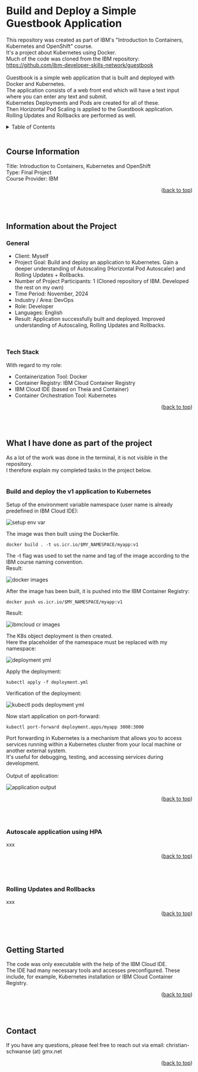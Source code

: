 <!-- Improved compatibility of back to top link: See: https://github.com/othneildrew/Best-README-Template/pull/73 -->
<a id="readme-top"></a>

# Build and Deploy a Simple Guestbook Application
This repository was created as part of IBM's "Introduction to Containers, Kubernetes and OpenShift" course.<br>
It's a project about Kubernetes using Docker.<br>
Much of the code was cloned from the IBM repository: https://github.com/ibm-developer-skills-network/guestbook<br>
<br>
Guestbook is a simple web application that is built and deployed with Docker and Kubernetes.<br>
The application consists of a web front end which will have a text input where you can enter any text and submit.<br>
Kubernetes Deployments and Pods are created for all of these.<br>
Then Horizontal Pod Scaling is applied to the Guestbook application.<br>
Rolling Updates and Rollbacks are performed as well.<br>
<!-- TABLE OF CONTENTS -->
<details>
  <summary>Table of Contents</summary>
  <ol>
    <li>
      <a href="#course-information">Course Information</a>
    </li>
    <li>
      <a href="#information-about-the-project">Information about the Project</a>
      <ul>
        <li><a href="#general">General</a></li>
        <li><a href="#tech-stack">Tech Stack</a></li>
      </ul>
    </li>
    <li>
      <a href="#what-i-have-done-as-part-of-the-project">What I have done as part of the project</a></li>
      <ul>
        <li><a href="#build-and-deploy-the-v1-application-to-kubernetes">Build and deploy the v1 application to Kubernetes</a></li>
        <li><a href="#autoscale-application-using-hpa">Autoscale application using HPA</a></li>
        <li><a href="#rolling-updates-and-rollbacks">Rolling Updates and Rollbacks</a></li>
      </ul>
    </li>
    <li><a href="#getting-started">Getting Started</a></li>
    <li><a href="#contact">Contact</a></li>
  </ol>
</details>
<br>



## Course Information
Title: Introduction to Containers, Kubernetes and OpenShift<br>
Type: Final Project<br>
Course Provider: IBM<br>
<p align="right">(<a href="#readme-top">back to top</a>)</p>
<br>
<br>



## Information about the Project
### General
- Client: Myself
- Project Goal: Build and deploy an application to Kubernetes. Gain a deeper understanding of Autoscaling (Horizontal Pod Autoscaler) and Rolling Updates + Rollbacks.
- Number of Project Participants: 1 (Cloned repository of IBM. Developed the rest on my own)
- Time Period: November, 2024
- Industry / Area: DevOps
- Role: Developer
- Languages: English
- Result: Application successfully built and deployed. Improved understanding of Autoscaling, Rolling Updates and Rollbacks.
<br>

### Tech Stack
With regard to my role:
- Containerization Tool: Docker
- Container Registry: IBM Cloud Container Registry
- IBM Cloud IDE (based on Theia and Container)
- Container Orchestration Tool: Kubernetes
<p align="right">(<a href="#readme-top">back to top</a>)</p>
<br>
<br>



## What I have done as part of the project
As a lot of the work was done in the terminal, it is not visible in the repository.<br>
I therefore explain my completed tasks in the project below.<br>
<br>

### Build and deploy the v1 application to Kubernetes
Setup of the environment variable namespace (user name is already predefined in IBM Cloud IDE):<br>

![setup env var](https://github.com/user-attachments/assets/1614d19f-eb82-478a-8e7a-6a246604ca75)

The image was then built using the Dockerfile.<br>

```
docker build . -t us.icr.io/$MY_NAMESPACE/myapp:v1
```

The -t flag was used to set the name and tag of the image according to the IBM course naming convention.<br>
Result:<br>

![docker images](https://github.com/user-attachments/assets/71d10198-9fa1-4c18-9242-115451391641)

After the image has been built, it is pushed into the IBM Container Registry:<br>

```
docker push us.icr.io/$MY_NAMESPACE/myapp:v1 
```

Result:<br>

![ibmcloud cr images](https://github.com/user-attachments/assets/1c94e442-be79-4afc-b067-055765dcbf40)

The K8s object deployment is then created.<br>
Here the placeholder of the namespace must be replaced with my namespace:<br>

![deployment yml](https://github.com/user-attachments/assets/24280b7f-1651-4ace-a9d4-6d593c600d2d)

Apply the deployment:<br>

```
kubectl apply -f deployment.yml
```

Verification of the deployment:<br>

![kubectl pods deployment yml](https://github.com/user-attachments/assets/7a6c8bfb-be3b-45dc-acd3-1d2c51fb85da)

Now start application on port-forward:<br>

```
kubectl port-forward deployment.apps/myapp 3000:3000 
```

Port forwarding in Kubernetes is a mechanism that allows you to access services running within a Kubernetes cluster from your local machine or another external system.<br>
It's useful for debugging, testing, and accessing services during development.<br>
<br>
Output of application:<br>

![application output](https://github.com/user-attachments/assets/bca4a53b-a9d8-4392-ab07-e8aa32760795)

<p align="right">(<a href="#readme-top">back to top</a>)</p>
<br>
<br>

### Autoscale application using HPA
xxx<br>
<p align="right">(<a href="#readme-top">back to top</a>)</p>
<br>
<br>

### Rolling Updates and Rollbacks
xxx<br>
<p align="right">(<a href="#readme-top">back to top</a>)</p>
<br>
<br>


## Getting Started
The code was only executable with the help of the IBM Cloud IDE.<br>
The IDE had many necessary tools and accesses preconfigured. These include, for example, Kubernetes installation or IBM Cloud Container Registry.
<p align="right">(<a href="#readme-top">back to top</a>)</p>
<br>
<br>



## Contact
If you have any questions, please feel free to reach out via email: christian-schwanse (at) gmx.net<br>
<p align="right">(<a href="#readme-top">back to top</a>)</p>